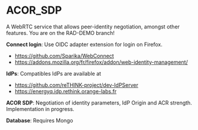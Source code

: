 # ACOR_SDP

A WebRTC service that allows peer-identity negotiation, amongst other features. 
You are on the RAD-DEMO branch! 

**Connect login**: Use OIDC adapter extension for login on Firefox. 
- https://github.com/Sparika/WebConnect
- https://addons.mozilla.org/fr/firefox/addon/web-identity-management/

**IdPs**: Compatibles IdPs are available at 
- https://github.com/reTHINK-project/dev-IdPServer
- https://energyq.idp.rethink.orange-labs.fr

**ACOR SDP**: Negotiation of identity parameters, IdP Origin and ACR strength. Implementation in progress. 

**Database**: Requires Mongo
